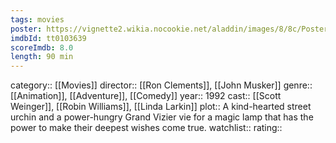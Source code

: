 ```yaml
---
tags: movies
poster: https://vignette2.wikia.nocookie.net/aladdin/images/8/8c/Poster_aladdin.png/revision/latest?cb=20121013180129
imdbId: tt0103639
scoreImdb: 8.0
length: 90 min
---
```


category:: [[Movies]]
director:: [[Ron Clements]], [[John Musker]]
genre:: [[Animation]], [[Adventure]], [[Comedy]]
year:: 1992
cast:: [[Scott Weinger]], [[Robin Williams]], [[Linda Larkin]]
plot:: A kind-hearted street urchin and a power-hungry Grand Vizier vie for a magic lamp that has the power to make their deepest wishes come true.
watchlist::
rating::
